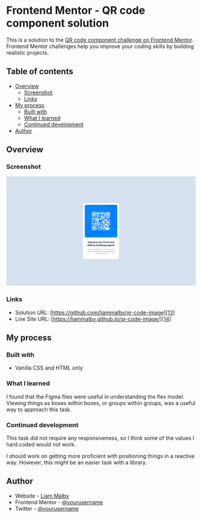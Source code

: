 # Frontend Mentor - QR code component solution

This is a solution to the [QR code component challenge on Frontend Mentor][1]. Frontend Mentor challenges help you improve your coding skills by building realistic projects.

## Table of contents

- [Overview][2]
  - [Screenshot][3]
  - [Links][4]
- [My process][5]
  - [Built with][6]
  - [What I learned][7]
  - [Continued development][8]
- [Author][10]

## Overview

### Screenshot

![](/Desktop%20QT%20Code.png)

### Links

- Solution URL: [https://github.com/liammalby/qr-code-image][13]
- Live Site URL: [https://liammalby.github.io/qr-code-image/][14]

## My process

### Built with

- Vanilla CSS and HTML only

### What I learned

I found that the Figma files were useful in understanding the flex model. Viewing things as boxes within boxes, or groups within groups, was a useful way to approach this task.

### Continued development

This task did not require any responsiveness, so I think some of the values I hard coded would not work.

I should work on getting more proficient with positioning things in a reactive way. However, this might be an easier task with a library.

## Author

- Website - [Liam Malby][21]
- Frontend Mentor - [@yourusername][22]
- Twitter - [@yourusername][23]

[1]: https://www.frontendmentor.io/challenges/qr-code-component-iux_sIO_H
[2]: #overview
[3]: #screenshot
[4]: #links
[5]: #my-process
[6]: #built-with
[7]: #what-i-learned
[8]: #continued-development
[10]: #author
[11]: #acknowledgments
[12]: https://getfireshot.com/
[13]: https://your-solution-url.com
[14]: https://your-live-site-url.com
[15]: https://reactjs.org/
[16]: https://nextjs.org/
[17]: https://styled-components.com/
[21]: https://github.com/liammalby
[22]: https://www.frontendmentor.io/profile/liammalby
[23]: https://www.twitter.com/therealmalby
